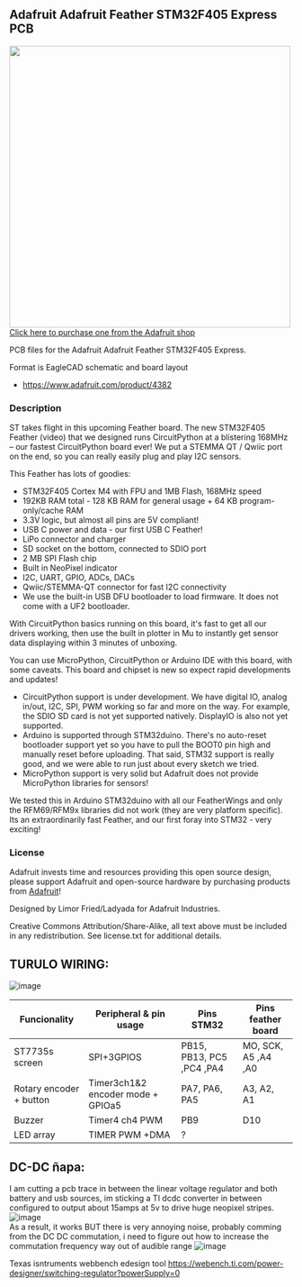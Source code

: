 ## Adafruit Adafruit Feather STM32F405 Express PCB

<a href="http://www.adafruit.com/products/4382"><img src="assets/4382.jpg?raw=true" width="500px"><br/>
Click here to purchase one from the Adafruit shop</a>

PCB files for the Adafruit Adafruit Feather STM32F405 Express. 

Format is EagleCAD schematic and board layout
* https://www.adafruit.com/product/4382

### Description

ST takes flight in this upcoming Feather board. The new STM32F405 Feather (video) that we designed runs CircuitPython at a blistering 168MHz – our fastest CircuitPython board ever! We put a STEMMA QT / Qwiic port on the end, so you can really easily plug and play I2C sensors.

This Feather has lots of goodies:

* STM32F405 Cortex M4 with FPU and 1MB Flash, 168MHz speed
* 192KB RAM total - 128 KB RAM for general usage + 64 KB program-only/cache RAM
* 3.3V logic, but almost all pins are 5V compliant!
* USB C power and data - our first USB C Feather!
* LiPo connector and charger
* SD socket on the bottom, connected to SDIO port
* 2 MB SPI Flash chip
* Built in NeoPixel indicator
* I2C, UART, GPIO, ADCs, DACs
* Qwiic/STEMMA-QT connector for fast I2C connectivity
* We use the built-in USB DFU bootloader to load firmware. It does not come with a UF2 bootloader.

With CircuitPython basics running on this board, it's fast to get all our drivers working, then use the built in plotter in Mu to instantly get sensor data displaying within 3 minutes of unboxing.

You can use MicroPython, CircuitPython or Arduino IDE with this board, with some caveats. This board and chipset is new so expect rapid developments and updates!

* CircuitPython support is under development. We have digital IO, analog in/out, I2C, SPI, PWM working so far and more on the way. For example, the SDIO SD card is not yet supported natively. DisplayIO is also not yet supported.
* Arduino is supported through STM32duino. There's no auto-reset bootloader support yet so you have to pull the BOOT0 pin high and manually reset before uploading. That said, STM32 support is really good, and we were able to run just about every sketch we tried.
* MicroPython support is very solid but Adafruit does not provide MicroPython libraries for sensors!

We tested this in Arduino STM32duino with all our FeatherWings and only the RFM69/RFM9x libraries did not work (they are very platform specific). Its an extraordinarily fast Feather, and our first foray into STM32 - very exciting!

### License

Adafruit invests time and resources providing this open source design, please support Adafruit and open-source hardware by purchasing products from [Adafruit](https://www.adafruit.com)!

Designed by Limor Fried/Ladyada for Adafruit Industries.

Creative Commons Attribution/Share-Alike, all text above must be included in any redistribution. 
See license.txt for additional details.






         
         
         
## TURULO WIRING:       
![image](https://github.com/javiBajoCero/Adafruit-Feather-STM32F405-Express-PCB/assets/25673527/68c094dd-f0e4-492b-a4f3-f33faba64f6c)



| Funcionality  | Peripheral & pin usage | Pins STM32| Pins feather board|
| ------------- | ------------- | ------------- | ------------- |
| ST7735s screen  | SPI+3GPIOS | PB15, PB13, PC5 ,PC4 ,PA4  | MO, SCK, A5 ,A4 ,A0  |
| Rotary encoder + button  | Timer3ch1&2 encoder mode + GPIOa5 | PA7, PA6, PA5  | A3, A2, A1  |
| Buzzer  | Timer4 ch4 PWM | PB9  | D10  |
| LED array  | TIMER PWM +DMA | ?  |



## DC-DC ñapa:     
I am cutting a pcb trace in between the linear voltage regulator and both battery and usb sources, im sticking a TI dcdc converter in between configured to output about 15amps at 5v to drive huge neopixel stripes.    
![image](https://github.com/javiBajoCero/Adafruit-Feather-STM32F405-Express-PCB/assets/25673527/86f08b35-43c3-4243-8711-b656fb567473)    
As a result, it works BUT there is very annoying noise, probably comming from the DC DC commutation, i need to figure out how to increase the commutation frequency way out of audible range
![image](https://github.com/javiBajoCero/Adafruit-Feather-STM32F405-Express-PCB/assets/25673527/4960e8b1-ce35-4e71-b96f-a48389497a8c)    

Texas isntruments webbench edesign tool https://webench.ti.com/power-designer/switching-regulator?powerSupply=0



